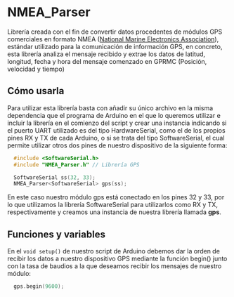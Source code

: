 # NMEA_Parser

Librería creada con el fin de convertir datos procedentes de módulos GPS comerciales en formato NMEA ([National Marine Electronics Association](https://www.nmea.org/)), estándar utilizado para la comunicación de información GPS, en concreto, esta librería analiza el mensaje recibido y extrae los datos de latitud, longitud, fecha y hora del mensaje comenzado en GPRMC (Posición, velocidad y tiempo)

## Cómo usarla

Para utilizar esta librería basta con añadir su único archivo en la misma dependencia que el programa de Arduino en el que lo queremos utilizar e incluir la librería en el comienzo del script y crear una instancia indicando si el puerto UART utilizado es del tipo HardwareSerial, como el de los propios pines RX y TX de cada Arduino, o si se trata del tipo SoftwareSerial, el cual permite utilizar otros dos pines de nuestro dispositivo de la siguiente forma:
```C++
  #include <SoftwareSerial.h>
  #include "NMEA_Parser.h" // Librería GPS

  SoftwareSerial ss(32, 33);
  NMEA_Parser<SoftwareSerial> gps(ss);
```
En este caso nuestro módulo gps está conectado en los pines 32 y 33, por lo que utilizamos la librería SoftwareSerial para utilizarlos como RX y TX, respectivamente y creamos una instancia de nuestra librería llamada **gps**.


## Funciones y variables

En el ```void setup()``` de nuestro script de Arduino debemos dar la orden de recibir los datos a nuestro dispositivo GPS mediante la función begin() junto con la tasa de baudios a la que deseamos recibir los mensajes de nuestro módulo:
```C++
  gps.begin(9600);
```
